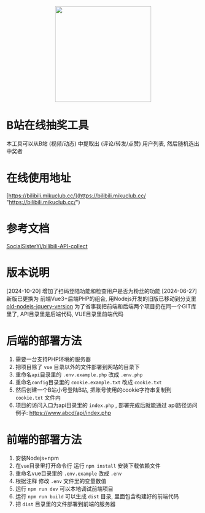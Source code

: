 <p align="center">
    <img src="./vue/public/logo.png" width="250" height="250">
</p>

# B站在线抽奖工具
本工具可以从B站 (视频/动态) 中提取出 (评论/转发/点赞) 用户列表, 然后随机选出中奖者


# 在线使用地址
[https://bilibili.mikuclub.cc/](https://bilibili.mikuclub.cc/ "https://bilibili.mikuclub.cc/")

# 参考文档
[SocialSisterYi/bilibili-API-collect](https://github.com/SocialSisterYi/bilibili-API-collect/tree/master "SocialSisterYi/bilibili-API-collect")

# 版本说明
[2024-10-20] 增加了扫码登陆功能和检查用户是否为粉丝的功能
[2024-06-27] 新版已更换为 前端Vue3+后端PHP的组合, 用Nodejs开发的旧版已移动到分支里 [old-nodejs-jquery-version](https://github.com/hexie2108/bilibili_dynamic_lottery/tree/old-nodejs-jquery-version "old-nodejs-jquery-version")
为了省事我把前端和后端两个项目扔在同一个GIT库里了, API目录里是后端代码, VUE目录里前端代码

# 后端的部署方法
1. 需要一台支持PHP环境的服务器
2. 把项目除了 `vue` 目录以外的文件部署到网站的目录下
3. 重命名`api`目录里的 `.env.example.php` 改成 `.env.php`
4. 重命名`config`目录里的 `cookie.example.txt` 改成 `cookie.txt` 
5. 然后创建一个B站小号登陆B站, 把账号使用的cookie字符串复制到 `cookie.txt` 文件内
6. 项目的访问入口为api目录里的 `index.php` , 部署完成后就能通过 api路径访问 例子: https://www.abcd/api/index.php

# 前端的部署方法
1. 安装Nodejs+npm
2. 在`vue`目录里打开命令行 运行 `npm install` 安装下载依赖文件
3. 重命名vue目录里的 `.env.example` 改成 `.env`
4. 根据注释 修改 `.env` 文件里的变量数值
4. 运行 `npm run dev` 可以本地调试前端项目
5. 运行  `npm run build` 可以生成 `dist` 目录, 里面包含构建好的前端代码
6. 把 `dist` 目录里的文件部署到前端的服务器

